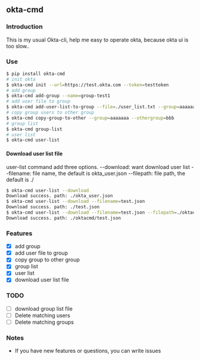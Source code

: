 ## okta-cmd

### Introduction
This is my usual Okta-cli, help me easy to operate okta, because okta ui is too slow..

### Use
```bash
$ pip install okta-cmd
# init okta
$ okta-cmd init --url=https://test.okta.com --token=testtoken
# add group 
$ okta-cmd add-group --name=group-test1
# add user file to group
$ okta-cmd add-user-list-to-group --file=./user_list.txt --group=aaaaaaa
# copy group users to other group
$ okta-cmd copy-group-to-other --group=aaaaaaa --othergroup=bbb
# group list
$ okta-cmd group-list
# user list
$ okta-cmd user-list
```
#### Download user list file
user-list command add three options.
--download: want download user list
--filename: file name, the default is okta_user.json
--filepath: file path, the default is ./

```bash
$ okta-cmd user-list --download
Download success. path: ./okta_user.json
$ okta-cmd user-list --download --filename=test.json
Download success. path: ./test.json
$ okta-cmd user-list --download --filename=test.json --filepath=./oktacmd
Download success. path: ./oktacmd/test.json
```
### Features
*  [x] add group
*  [x] add user file to group
*  [x] copy group to other group
*  [x] group list
*  [x] user list
*  [x] download user list file

### TODO
*  [ ] download group list file
*  [ ] Delete matching users
*  [ ] Delete matching groups

### Notes
* If you have new features or questions, you can write issues